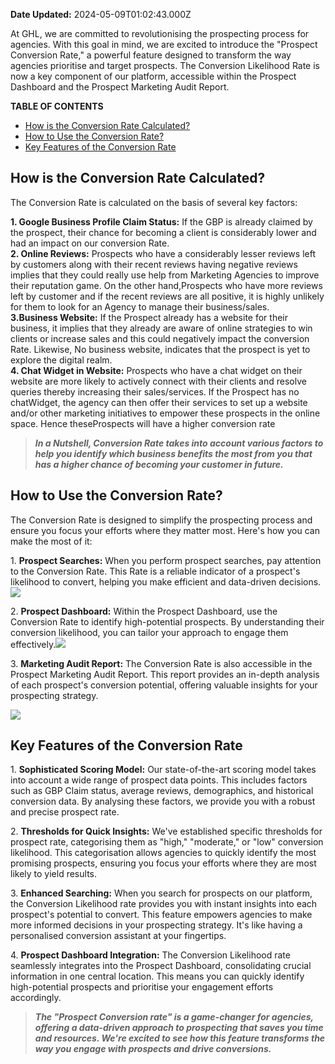 **Date Updated:** 2024-05-09T01:02:43.000Z

At GHL, we are committed to revolutionising the prospecting process for agencies. With this goal in mind, we are excited to introduce the "Prospect Conversion Rate," a powerful feature designed to transform the way agencies prioritise and target prospects. The Conversion Likelihood Rate is now a key component of our platform, accessible within the Prospect Dashboard and the Prospect Marketing Audit Report.  
  
**TABLE OF CONTENTS**

* [How is the Conversion Rate Calculated?](#How-is-the-Conversion-Rate-Calculated?)
* [How to Use the Conversion Rate?](#How-to-Use-the-Conversion-Rate?)
* [Key Features of the Conversion Rate](#Key-Features-of-the-Conversion-Rate)

## **How is the Conversion Rate Calculated?**

The Conversion Rate is calculated on the basis of several key factors:  
  
**1\. Google Business Profile Claim Status:** If the GBP is already claimed by the prospect, their chance for becoming a client is considerably lower and had an impact on our conversion Rate.  
**2\. Online Reviews:** Prospects who have a considerably lesser reviews left by customers along with their recent reviews having negative reviews implies that they could really use help from Marketing Agencies to improve their reputation game. On the other hand,Prospects who have more reviews left by customer and if the recent reviews are all positive, it is highly unlikely for them to look for an Agency to manage their business/sales.  
**3.Business Website:** If the Prospect already has a website for their business, it implies that they already are aware of online strategies to win clients or increase sales and this could negatively impact the conversion Rate. Likewise, No business website, indicates that the prospect is yet to explore the digital realm.  
**4\. Chat Widget in Website:** Prospects who have a chat widget on their website are more likely to actively connect with their clients and resolve queries thereby increasing their sales/services. If the Prospect has no chatWidget, the agency can then offer their services to set up a website and/or other marketing initiatives to empower these prospects in the online space. Hence theseProspects will have a higher conversion rate  
  
> **_In a Nutshell, Conversion Rate takes into account various factors to help you identify which business benefits the most from you that has a higher chance of becoming your customer in future._**

## **How to Use the Conversion Rate?**

The Conversion Rate is designed to simplify the prospecting process and ensure you focus your efforts where they matter most. Here's how you can make the most of it:  
  
1\. **Prospect Searches:** When you perform prospect searches, pay attention to the Conversion Rate. This Rate is a reliable indicator of a prospect's likelihood to convert, helping you make efficient and data-driven decisions.  
![](https://s3.amazonaws.com/cdn.freshdesk.com/data/helpdesk/attachments/production/155011564688/original/PAWaGTviR5eo-Gq1iy-zGrBIBmKjSTvP8w.png?1698813761)

  
2\. **Prospect Dashboard:** Within the Prospect Dashboard, use the Conversion Rate to identify high-potential prospects. By understanding their conversion likelihood, you can tailor your approach to engage them effectively.![](https://s3.amazonaws.com/cdn.freshdesk.com/data/helpdesk/attachments/production/155011564698/original/f3alFVJxhxY8WlwKAUh_jnNd-CbzaYvU3g.png?1698813796)  

3\. **Marketing Audit Report:** The Conversion Rate is also accessible in the Prospect Marketing Audit Report. This report provides an in-depth analysis of each prospect's conversion potential, offering valuable insights for your prospecting strategy.

![](https://s3.amazonaws.com/cdn.freshdesk.com/data/helpdesk/attachments/production/155011564715/original/tQBOqmIsg5cvZE0Z37cA7maveUXobLOwsA.png?1698813835)

##   

## Key Features of the Conversion Rate  
  
1\. **Sophisticated Scoring Model:** Our state-of-the-art scoring model takes into account a wide range of prospect data points. This includes factors such as GBP Claim status, average reviews, demographics, and historical conversion data. By analysing these factors, we provide you with a robust and precise prospect rate.  
  
2\. **Thresholds for Quick Insights:** We've established specific thresholds for prospect rate, categorising them as "high," "moderate," or "low" conversion likelihood. This categorisation allows agencies to quickly identify the most promising prospects, ensuring you focus your efforts where they are most likely to yield results.  
  
3\. **Enhanced Searching:** When you search for prospects on our platform, the Conversion Likelihood rate provides you with instant insights into each prospect's potential to convert. This feature empowers agencies to make more informed decisions in your prospecting strategy. It's like having a personalised conversion assistant at your fingertips.  
  
4\. **Prospect Dashboard Integration:** The Conversion Likelihood rate seamlessly integrates into the Prospect Dashboard, consolidating crucial information in one central location. This means you can quickly identify high-potential prospects and prioritise your engagement efforts accordingly.
  
  
> **_The "Prospect Conversion rate" is a game-changer for agencies, offering a data-driven approach to prospecting that saves you time and resources. We're excited to see how this feature transforms the way you engage with prospects and drive conversions._** 